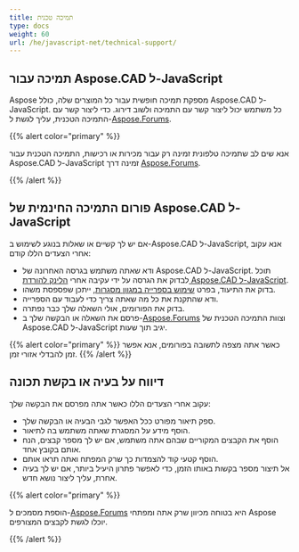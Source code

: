 ```yaml
---
title: תמיכה טכנית
type: docs
weight: 60
url: /he/javascript-net/technical-support/
---
```


## **תמיכה עבור Aspose.CAD ל-JavaScript**

Aspose מספקת תמיכה חופשית עבור כל המוצרים שלה, כולל Aspose.CAD ל-JavaScript. כל משתמש יכול ליצור קשר עם התמיכה ולשוב דירוג. כדי ליצור קשר עם התמיכה הטכנית, עליך לגשת ל-[Aspose.Forums](https://forum.aspose.com/c/cad/19).

{{% alert color="primary" %}} 

אנא שים לב שתמיכה טלפונית זמינה רק עבור מכירות או רכישות, התמיכה הטכנית עבור Aspose.CAD ל-JavaScript זמינה דרך [Aspose.Forums](https://forum.aspose.com/c/cad/19).

{{% /alert %}}

## **פורום התמיכה החינמית של Aspose.CAD ל-JavaScript**

אם יש לך קשיים או שאלות בנוגע לשימוש ב-Aspose.CAD ל-JavaScript, אנא עקוב אחרי הצעדים הללו קודם:

- ודא שאתה משתמש בגרסה האחרונה של Aspose.CAD ל-JavaScript. תוכל לבדוק את הגרסה על ידי עקיבה אחרי [הלינק להורדת Aspose.CAD ל-JavaScript](https://www.npmjs.com/package/aspose-cad).
- בדוק את התיעוד, בפרט [שימוש בספרייה במגוון מסגרות](/he/cad/javascript-net/showcases/), ייתכן שפספסת משהו.
- ודא שהתקנת את כל מה שאתה צריך כדי לעבוד עם הספרייה.
- בדוק את הפורומים, אולי השאלה שלך כבר נפתרה.
- פרסם את השאלה או הבקשה שלך ב-[Aspose.Forums](https://forum.aspose.com/c/cad/19) וצוות התמיכה הטכנית של Aspose.CAD ל-JavaScript יגיב תוך שעות.

{{% alert color="primary" %}} 
כאשר אתה מצפה לתשובה בפורומים, אנא אפשר זמן להבדלי אזורי זמן.
{{% /alert %}}

## **דיווח על בעיה או בקשת תכונה**

עקוב אחרי הצעדים הללו כאשר אתה מפרסם את הבקשה שלך:

- ספק תיאור מפורט ככל האפשר לגבי הבעיה או הבקשה שלך.
- הוסף מידע על המסגרת שאתה משתמש בה לתיאור.
- הוסף את הקבצים המקוריים שבהם אתה משתמש, אם יש לך מספר קבצים, הנח אותם בקובץ אחד.
- הוסף קטעי קוד להצמדות כך שרק המפתח ואתה תראו אותם.
- אל תיצור מספר בקשות באותו הזמן, כדי לאפשר פתרון היעיל ביותר, אם יש לך בעיה אחרת, עליך ליצור נושא חדש.

{{% alert color="primary" %}}

הוספת מסמכים ל-[Aspose.Forums](https://forum.aspose.com/c/cad/19) היא בטוחה מכיוון שרק אתה ומפתחי Aspose יוכלו לגשת לקבצים המצורפים.

{{% /alert %}}
